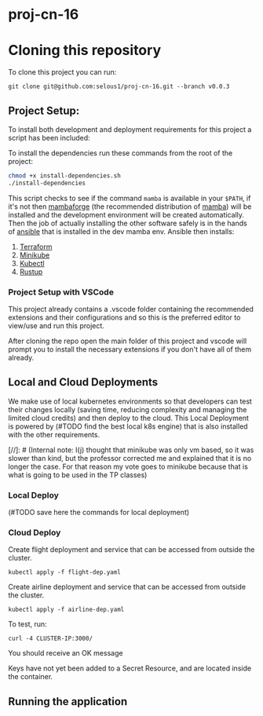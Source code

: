# proj-cn-16

# Cloning this repository

To clone this project you can run:
```
git clone git@github.com:selous1/proj-cn-16.git --branch v0.0.3
```

## Project Setup:

To install both development and deployment requirements for this project a script has been included:

To install the dependencies run these commands from the root of the project:
```sh
chmod +x install-dependencies.sh
./install-dependencies
```

This script checks to see if the command `mamba` is available in your `$PATH`, if it's not then [mambaforge](https://github.com/conda-forge/miniforge#mambaforge) (the recommended distribution of [mamba](https://github.com/mamba-org/mamba)) will be installed and the development environment will be created automatically.
Then the job of actually installing the other software safely is in the hands of [ansible](https://www.ansible.com/) that is installed in the dev mamba env.
Ansible then installs:
1. [Terraform](https://www.terraform.io/)
2. [Minikube](https://github.com/kubernetes/minikube)
3. [Kubectl](https://kubernetes.io/docs/reference/kubectl/kubectl/)
4. [Rustup](https://rustup.rs/)

### Project Setup with VSCode

This project already contains a .vscode folder containing the recommended extensions and their configurations and so this is the preferred editor to view/use and run this project.

After cloning the repo open the main folder of this project and vscode will prompt you to install the necessary extensions if you don't have all of them already.

## Local and Cloud Deployments

We make use of local kubernetes environments so that developers can test their changes locally (saving time, reducing complexity and managing the limited cloud credits) and then deploy to the cloud.
This Local Deployment is powered by (#TODO find the best local k8s engine) that is also installed with the other requirements.

[//]: # (Internal note: I(j) thought that minikube was only vm based, so it was slower than kind, but the professor corrected me and explained that it is no longer the case. For that reason my vote goes to minikube because that is what is going to be used in the TP classes)

### Local Deploy

(#TODO save here the commands for local deployment)

### Cloud Deploy

Create flight deployment and service that can be accessed from outside the cluster.
```
kubectl apply -f flight-dep.yaml
```
Create airline deployment and service that can be accessed from outside the cluster.
```
kubectl apply -f airline-dep.yaml
```
To test, run:
```
curl -4 CLUSTER-IP:3000/
```
You should receive an OK message

Keys have not yet been added to a Secret Resource, and are located inside the container.

## Running the application

